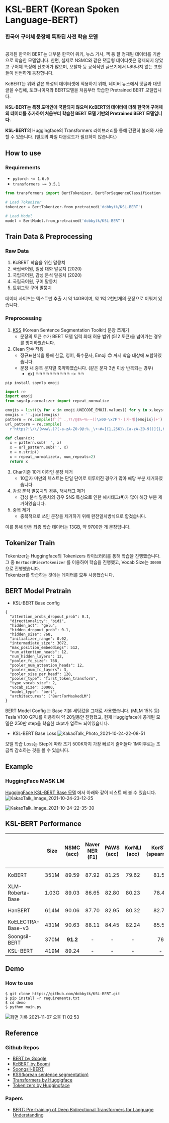 # KSL-BERT (Korean Spoken Language-BERT)

### 한국어 구어체 문장에 특화된 사전 학습 모델

<br>
공개된 한국어 BERT는 대부분 한국어 위키, 뉴스 기사, 책 등 잘 정제된 데이터를 기반으로 학습한 모델입니다. 한편, 실제로 NSMC와 같은 댓글형 데이터셋은 정제되지 않았고 구어체 특징에 신조어가 많으며, 오탈자 등 공식적인 글쓰기에서 나타나지 않는 표현들이 빈번하게 등장합니다.

KcBERT는 위와 같은 특성의 데이터셋에 적용하기 위해, 네이버 뉴스에서 댓글과 대댓글을 수집해, 토크나이저와 BERT모델을 처음부터 학습한 Pretrained BERT 모델입니다.

**KSL-BERT는 특정 도메인에 국한되지 않으며 KcBERT의 데이터에 더해 한국어 구어체의 데이터를 추가하여 처음부터 학습한 BERT 모델 기반의 Pretrained BERT 모델입니다.**

**KSL-BERT**의 Huggingface의 Transformers 라이브러리를 통해 간편히 불러와 사용할 수 있습니다. (별도의 파일 다운로드가 필요하지 않습니다.) <br>

## How to use

### Requirements

- `pytorch ~= 1.6.0`
- `transformers ~= 3.5.1`

```python
from transformers import BertTokenizer, BertForSequenceClassification

# Load Tokenizer
tokenizer = BertTokenizer.from_pretrained('dobbytk/KSL-BERT')

# Load Model
model = BertModel.from_pretrained('dobbytk/KSL-BERT')
```

## Train Data & Preprocessing

### Raw Data

1. KcBERT 학습을 위한 말뭉치
2. 국립국어원, 일상 대화 말뭉치 (2020)
3. 국립국어원, 감성 분석 말뭉치 (2020)
4. 국립국어원, 구어 말뭉치
5. 트위그팜 구어 말뭉치

데이터 사이즈는 텍스트만 추출 시 약 14GB이며, 약 1억 2천만개의 문장으로 이뤄져 있습니다.

### Preprocessing

1. [KSS](https://github.com/hyunwoongko/kss) (Korean Sentence Segmentation Toolkit) 문장 쪼개기
   - 문장의 토큰 수가 BERT 모델 입력 최대 허용 범위 (512 토큰)을 넘어가는 경우를 방지하였습니다.
2. Clean 함수 적용
   - 정규표현식을 통해 한글, 영어, 특수문자, Emoji 😊 까지 학습 대상에 포함하였습니다.
   - 문장 내 중복 문자열 축약하였습니다. (같은 문자 3번 이상 반복되는 경우)
     - ex) `ㅋㅋㅋㅋㅋㅋㅋㅋㅋㅋ` -> `ㅋㅋ`

```shell
pip install soynlp emoji
```

```python
import re
import emoji
from soynlp.normalizer import repeat_normalize

emojis = list({y for x in emoji.UNICODE_EMOJI.values() for y in x.keys()})
emojis = ''.join(emojis)
pattern = re.compile(f'[^ .,?!/@$%~％·∼()\x00-\x7Fㄱ-ㅣ가-힣{emojis}]+')
url_pattern = re.compile(
  r'https?:\/\/(www\.)?[-a-zA-Z0-9@:%._\+~#=]{1,256}\.[a-zA-Z0-9()]{1,6}\b([-a-zA-Z0-9()@:%_\+.~#?&//=]*)')

def clean(x):
  x = pattern.sub(' ', x)
  x = url_pattern.sub('', x)
  x = x.strip()
  x = repeat_normalize(x, num_repeats=2)
  return x
```

3. Char기준 10개 이하인 문장 제거
   - 10글자 미만의 텍스트는 단일 단어로 이루어진 경우가 많아 해당 부분 제거하였습니다.
4. 감성 분석 말뭉치의 경우, 해시태그 제거
   - 감성 분석 말뭉치의 경우 SNS 특성으로 인한 해시태그(#)가 많아 해당 부분 제거하였습니다.
5. 중복 제거
   - 중복적으로 쓰인 문장을 제거하기 위해 완전일치방식으로 합쳤습니다.

이를 통해 만든 최종 학습 데이터는 13GB, 약 9700만 개 문장입니다.

## Tokenizer Train

Tokenizer는 Huggingface의 Tokenizers 라이브러리를 통해 학습을 진행했습니다.<br>
그 중 `BertWordPieceTokenizer` 를 이용하여 학습을 진행했고, Vocab Size는 `30000` 으로 진행했습니다.<br>
Tokenizer를 학습하는 것에는 데이터를 모두 사용했습니다.

## BERT Model Pretrain

- KSL-BERT Base config

```
{
  "attention_probs_dropout_prob": 0.1,
  "directionality": "bidi",
  "hidden_act": "gelu",
  "hidden_dropout_prob": 0.1,
  "hidden_size": 768,
  "initializer_range": 0.02,
  "intermediate_size": 3072,
  "max_position_embeddings": 512,
  "num_attention_heads": 12,
  "num_hidden_layers": 12,
  "pooler_fc_size": 768,
  "pooler_num_attention_heads": 12,
  "pooler_num_fc_layers": 3,
  "pooler_size_per_head": 128,
  "pooler_type": "first_token_transform",
  "type_vocab_size": 2,
  "vocab_size": 30000,
  "model_type": "bert",
  "architectures": ["BertForMaskedLM"]
}
```

BERT Model Config 는 Base 기본 세팅값을 그대로 사용했습니다. (MLM 15% 등)<br>
Tesla V100 GPU를 이용하여 약 20일동안 진행했고, 현재 Huggigface에 공개된 모델은 250만 step을 학습한 ckpt가 업로드 되어있습니다.

- KSL-BERT Base Loss
  ![KakaoTalk_Photo_2021-10-24-22-08-51](https://user-images.githubusercontent.com/51789449/138595627-32df7639-bd4d-4da5-a9ab-4c5cdaa5ab00.png)

모델 학습 Loss는 Step에 따라 초기 500K까지 가장 빠르게 줄어들다 1M이후로는 조금씩 감소하는 것을 볼 수 있습니다.

## Example

### HuggingFace MASK LM

[HuggingFace KSL-BERT Base 모델](https://huggingface.co/dobbytk/KSL-BERT) 에서 아래와 같이 테스트 해 볼 수 있습니다.
![KakaoTalk_Image_2021-10-24-23-12-25](https://user-images.githubusercontent.com/51789449/138597972-169144db-df31-4fac-8755-b9b318ba0d9d.png)

![KakaoTalk_Image_2021-10-24-22-35-30](https://user-images.githubusercontent.com/51789449/138596570-18f19530-bbe9-41fa-be99-71a3ee0b30e8.png)

## KSL-BERT Performance

|                   | Size  | **NSMC**<br/>(acc) | **Naver NER**<br/>(F1) | **PAWS**<br/>(acc) | **KorNLI**<br/>(acc) | **KorSTS**<br/>(spearman) | **Question Pair**<br/>(acc) | **KorQuaD (Dev)**<br/>(EM/F1) | **Korean-Hate-Speech (Dev)**<br/>(F1) |
| :---------------- | :---: | :----------------: | :--------------------: | :----------------: | :------------------: | :-----------------------: | :-------------------------: | :---------------------------: | :-----------------------------------: |
| KoBERT            | 351M  |       89.59        |         87.92          |       81.25        |        79.62         |           81.59           |            94.85            |         51.75 / 79.15         |                 66.21                 |
| XLM-Roberta-Base  | 1.03G |       89.03        |         86.65          |       82.80        |        80.23         |           78.45           |            93.80            |         64.70 / 88.94         |                 64.06                 |
| HanBERT           | 614M  |       90.06        |         87.70          |       82.95        |        80.32         |           82.73           |            94.72            |         78.74 / 92.02         |                 68.32                 |
| KoELECTRA-Base-v3 | 431M  |       90.63        |         88.11          |       84.45        |        82.24         |           85.53           |            95.25            |         84.83 / 93.45         |                 67.61                 |
| Soongsil-BERT     | 370M  |      **91.2**      |           -            |         -          |          -           |            76             |             94              |               -               |                **69**                 |
| KSL-BERT          | 419M  |       89.24        |           -            |         -          |          -           |             -             |              -              |               -               |                 67.30                 |

## Demo

### How to use

```shell
$ git clone https://github.com/dobbytk/KSL-BERT.git
$ pip install -r requirements.txt
$ cd demo
$ python main.py
```

![화면 기록 2021-11-07 오후 11 02 53](https://user-images.githubusercontent.com/51789449/140648323-9d7f4a22-732a-407d-a23b-7a5518573ef5.gif)

## Reference

### Github Repos

- [BERT by Google](https://github.com/google-research/bert)
- [KcBERT by Beomi](https://github.com/Beomi/KcBERT)
- [Soongsil-BERT](https://github.com/jason9693/Soongsil-BERT)
- [KSS(korean sentence segmentation)](https://github.com/hyunwoongko/kss)
- [Transformers by Huggigface](https://github.com/huggingface/transformers)
- [Tokenizers by Huggingface](https://github.com/huggingface/tokenizers)

### Papers

- [BERT: Pre-training of Deep Bidirectional Transformers for Language Understanding](https://arxiv.org/abs/1810.04805)
